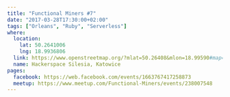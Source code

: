 ```yaml
---
title: "Functional Miners #7"
date: "2017-03-28T17:30:00+02:00"
tags: ["Orleans", "Ruby", "Serverless"]
where:
  location:
    lat: 50.2641006
    lng: 18.9936806
  link: https://www.openstreetmap.org/?mlat=50.26408&mlon=18.99590#map=19/50.26408/18.99590
  name: Hackerspace Silesia, Katowice
pages:
  facebook: https://web.facebook.com/events/1663767417258873
  meetup: https://www.meetup.com/Functional-Miners/events/238007548
---
```

